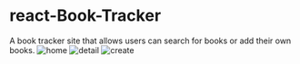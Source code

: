 # react-Book-Tracker
A book tracker site that allows users can search for books or add their own books.
![home](https://user-images.githubusercontent.com/75091589/158295440-b5ce1ace-6c2d-4828-9c82-993e39c22414.JPG)
![detail](https://user-images.githubusercontent.com/75091589/158295447-e9fd1653-9eb2-42f1-ba97-32e7fc19b979.JPG)
![create](https://user-images.githubusercontent.com/75091589/158295451-fa4a03ad-240d-4438-acea-1576f026254b.JPG)
